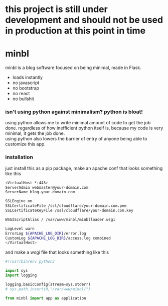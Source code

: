 # this project is still under development and should not be used in production at this point in time

# minbl
minbl is a blog software focused on being minimal, made in Flask.
+ loads instantly
+ no javascript
+ no bootstrap
+ no react
+ no bullshit

### isn't using python against minimalism? python is bloat!
using python allows me to write minimal amount of code to get the job done. 
regardless of how inefficient python itself is, because my code is very minimal, it gets the job done.  
using python also lowers the barrier of entry of anyone being able to customize this app.

### installation
just install this as a pip package, make an apache conf that looks something like this
```bash
<VirtualHost *:443>
ServerAdmin webmaster@your-domain.com
ServerName blog.your-domain.com

SSLEngine on
SSLCertificateFile /ssl/cloudflare/your-domain.com.pem
SSLCertificateKeyFile /ssl/cloudflare/your-domain.com.key

WSGIScriptAlias / /var/www/minbl/minblloader.wsgi

LogLevel warn
ErrorLog ${APACHE_LOG_DIR}/error.log
CustomLog ${APACHE_LOG_DIR}/access.log combined
</VirtualHost>

```
and make a wsgi file that looks something like this
```python
#!/usr/bin/env python3

import sys
import logging

logging.basicConfig(stream=sys.stderr)
# sys.path.insert(0,"/var/www/minbl/")

from minbl import app as application

```